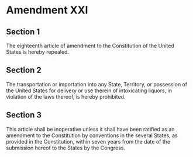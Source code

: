 # Amendment XXI


## Section 1


The eighteenth article of amendment to the Constitution of the United States is hereby repealed.


## Section 2


The transportation or importation into any State, Territory, or possession of the United States for delivery or use therein of intoxicating liquors, in violation of the laws thereof, is hereby prohibited.


## Section 3


This article shall be inoperative unless it shall have been ratified as an amendment to the Constitution by conventions in the several States, as provided in the Constitution, within seven years from the date of the submission hereof to the States by the Congress.
